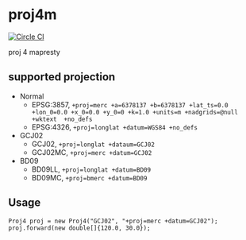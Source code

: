 # proj4m

[![Circle CI](https://circleci.com/gh/MapTalks/proj4m.svg?style=svg)](https://circleci.com/gh/MapTalks/proj4m)

proj 4 mapresty

## supported projection
- Normal
    - EPSG:3857, `+proj=merc +a=6378137 +b=6378137 +lat_ts=0.0 +lon_0=0.0 +x_0=0.0 +y_0=0 +k=1.0 +units=m +nadgrids=@null +wktext  +no_defs`
    - EPSG:4326, `+proj=longlat +datum=WGS84 +no_defs`
- GCJ02
    - GCJ02, `+proj=longlat +dataum=GCJ02`
    - GCJ02MC, `+proj=merc +datum=GCJ02`
- BD09
    - BD09LL, `+proj=longlat +datum=BD09`
    - BD09MC, `+proj=bmerc +datum=BD09`

## Usage
```
Proj4 proj = new Proj4("GCJ02", "+proj=merc +datum=GCJ02");
proj.forward(new double[]{120.0, 30.0});
```
